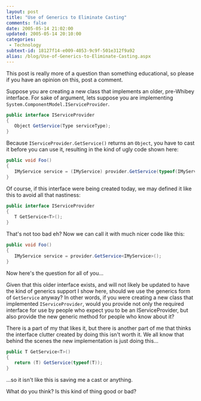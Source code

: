```yaml
---
layout: post
title: "Use of Generics to Eliminate Casting"
comments: false
date: 2005-05-14 21:02:00
updated: 2005-05-14 20:10:00
categories:
 - Technology
subtext-id: 18127f14-e009-4053-9c9f-501e312f9a92
alias: /blog/Use-of-Generics-to-Eliminate-Casting.aspx
---
```



This post is really more of a question than something educational, so please if
you have an opinion on this, post a comment.

Suppose you are creating a new class that implements an older, pre-Whibey
interface. For sake of argument, lets suppose you are implementing
`System.ComponentModel.IServiceProvider`.

``` csharp
public interface IServiceProvider  
{  
   Object GetService(Type serviceType);  
}
```

Because `IServiceProvider.GetService()` returns an `Object`, you have to cast it
before you can use it, resulting in the kind of ugly code shown here:
    
``` csharp
public void Foo()  
{  
   IMyService service = (IMyService) provider.GetService(typeof(IMyService));  
}
```

Of course, if this interface were being created today, we may defined it like
this to avoid all that nastiness:
    
``` csharp
public interface IServiceProvider  
{  
   T GetService<T>();  
}
```

That's not too bad eh? Now we can call it with much nicer code like this:
    
``` csharp
public void Foo()  
{  
   IMyService service = provider.GetService<IMyService>();  
}
```

Now here's the question for all of you...

Given that this older interface exists, and will not likely be updated to have
the kind of generics support I show here, should we use the generics form of
`GetService` anyway? In other words, if you were creating a new class that
implemented `IServiceProvider`, would you provide not only the required interface
for use by people who expect you to be an IServiceProvider, but also provide the
new generic method for people who know about it?

There is a part of my that likes it, but there is another part of me that thinks
the interface clutter created by doing this isn't worth it. We all know that
behind the scenes the new implementation is just doing this...
    
``` csharp
public T GetService<T>()  
{  
   return (T) GetService(typeof(T));  
}
```

...so it isn't like this is saving me a cast or anything.

What do you think? Is this kind of thing good or bad?
